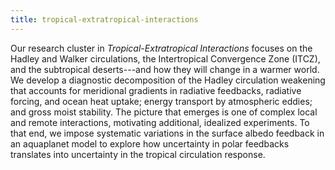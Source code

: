 ```yaml
---
title: tropical-extratropical-interactions 
---
```


<!-- A 75-100 word paragraph describing the motivation behind these projects -->

Our research cluster in *Tropical-Extratropical Interactions* focuses on the Hadley and Walker circulations, the Intertropical Convergence Zone (ITCZ), and the subtropical deserts---and how they will change in a warmer world. We develop a diagnostic decomposition of the Hadley circulation weakening that accounts for meridional gradients in radiative feedbacks, radiative forcing, and ocean heat uptake; energy transport by atmospheric eddies; and gross moist stability. The picture that emerges is one of complex local and remote interactions, motivating additional, idealized experiments. To that end, we impose systematic variations in the surface albedo feedback in an aquaplanet model to explore how uncertainty in polar feedbacks translates into uncertainty in the tropical circulation response.

<!-- The range of Hadley circulation weakening in these experiments is attributed to opposing drivers: surface abledo and cloud feedbacks increase the uncertainty while compensating changes in eddy energy transport decreases it -->
